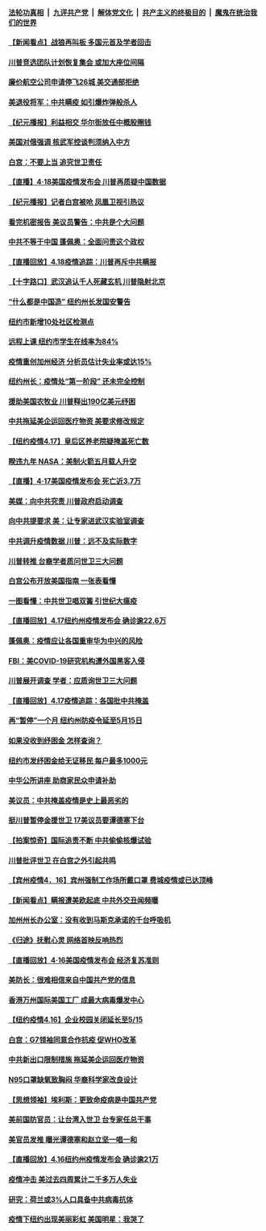 ####  [法轮功真相](../../../../basic/blob/master/README.md?t=04191031) &nbsp;|&nbsp; [九评共产党](../../../../9ping.md/blob/master/README.md?t=04191031) &nbsp;|&nbsp; [解体党文化](../../../../jtdwh.md/blob/master/README.md?t=04191031)  &nbsp;|&nbsp; [共产主义的终极目的](../../../../gczydzjmd.md/blob/master/README.md?t=04191031) &nbsp;|&nbsp; [魔鬼在统治我们的世界](../../../../mgztzwmdsj.md/blob/master/README.md?t=04191031) 

#### [【新闻看点】战狼再叫板 多国元首及学者回击](../pages/nsc412/n12042537.md?t=04191031) 

#### [川普竞选团队计划恢复集会 或加大座位间隔](../pages/nsc412/n12042508.md?t=04191031) 

#### [廉价航空公司申请停飞26城 美交通部拒绝](../pages/nsc412/n12042458.md?t=04191031) 

#### [美退役将军：中共瞒疫 如引爆炸弹般杀人](../pages/nsc412/n12042156.md?t=04191031) 

#### [【纪元播报】利益相交 华尔街放任中概股圈钱](../pages/nsc412/n12040614.md?t=04191031) 

#### [美国对俄强调 核武军控谈判须纳入中方](../pages/nsc412/n12042174.md?t=04191031) 

#### [白宫：不要上当 追究世卫责任](../pages/nsc412/n12042069.md?t=04191031) 

#### [【直播】4·18美国疫情发布会 川普再质疑中国数据](../pages/nsc412/n12042309.md?t=04191031) 

#### [【纪元播报】记者白宫被呛 凤凰卫视引热议](../pages/nsc412/n12040561.md?t=04191031) 

#### [看完机密报告 美议员警告：中共是个大问题](../pages/nsc412/n12042140.md?t=04191031) 

#### [中共不等于中国 蓬佩奥：全面问责这个政权](../pages/nsc412/n12042012.md?t=04191031) 

#### [【直播回放】4.18疫情追踪：川普再斥中共瞒报](../pages/nsc412/n12041593.md?t=04191031) 

#### [【十字路口】武汉追认千人死藏玄机 川普隐射北京](../pages/nsc412/n12040802.md?t=04191031) 

#### [“什么都是中国造” 纽约州长发国安警告](../pages/nsc412/n12041095.md?t=04191031) 

#### [纽约市新增10处社区检测点](../pages/nsc412/n12040981.md?t=04191031) 

#### [远程上课  纽约市学生在线率为84%](../pages/nsc412/n12040899.md?t=04191031) 

#### [疫情重创加州经济  分析员估计失业率或达15%](../pages/nsc412/n12041112.md?t=04191031) 

#### [纽约州长：疫情处“第一阶段” 还未完全控制](../pages/nsc412/n12040972.md?t=04191031) 

#### [援助美国农牧业 川普释出190亿美元纾困](../pages/nsc412/n12040790.md?t=04191031) 

#### [中共拖延美企运回医疗物资 美要求修改规定](../pages/nsc412/n12040232.md?t=04191031) 

#### [【纽约疫情4.17】皇后区养老院疑掩盖死亡数](../pages/nsc412/n12039055.md?t=04191031) 

#### [睽违九年 NASA：美制火箭五月载人升空](../pages/nsc412/n12040398.md?t=04191031) 

#### [【直播】4·17美国疫情发布会 死亡近3.7万](../pages/nsc412/n12040289.md?t=04191031) 

#### [美媒：向中共究责 川普政府启动调查](../pages/nsc412/n12040292.md?t=04191031) 

#### [向中共提要求 美：让专家进武汉实验室调查](../pages/nsc412/n12039727.md?t=04191031) 

#### [中共调升疫情数据 川普：远不及实际数字](../pages/nsc412/n12040115.md?t=04191031) 

#### [川普转推 台裔学者质问世卫三大问题](../pages/nsc412/n12040015.md?t=04191031) 

#### [白宫公布开放美国指南 一张表看懂](../pages/nsc412/n12039827.md?t=04191031) 

#### [一图看懂：中共世卫唱双簧 引世纪大瘟疫](../pages/nsc412/n12039812.md?t=04191031) 

#### [【直播回放】4.17纽约州疫情发布会 确诊逾22.6万](../pages/nsc412/n12039669.md?t=04191031) 

#### [蓬佩奥：疫情应让各国重审华为中兴的风险](../pages/nsc412/n12039689.md?t=04191031) 

#### [FBI：美COVID-19研究机构遭外国黑客入侵](../pages/nsc412/n12039262.md?t=04191031) 

#### [川普展开调查 学者：应质询世卫三大问题](../pages/nsc412/n12037138.md?t=04191031) 

#### [【直播回放】4.17疫情追踪：各国批中共掩盖](../pages/nsc412/n12039144.md?t=04191031) 

#### [再“暂停”一个月  纽约州防疫令延至5月15日](../pages/nsc412/n12038202.md?t=04191031) 

#### [如果没收到纾困金  怎样查询？](../pages/nsc412/n12038251.md?t=04191031) 

#### [纽约市发纾困金给无证移民 每户最多1000元](../pages/nsc412/n12038186.md?t=04191031) 

#### [中华公所讲座  助商家民众申请补助](../pages/nsc412/n12038176.md?t=04191031) 

#### [美议员：中共掩盖疫情是史上最恶劣的](../pages/nsc412/n12037928.md?t=04191031) 

#### [挺川普暂停金援世卫 17美议员要谭德塞下台](../pages/nsc412/n12037971.md?t=04191031) 

#### [【拍案惊奇】国际追责不断 中共偷偷核爆试验](../pages/nsc412/n12037715.md?t=04191031) 

#### [川普批评世卫 在白宫之外引起共鸣](../pages/nsc412/n12037499.md?t=04191031) 

#### [【宾州疫情4．16】宾州强制工作场所戴口罩 费城疫情或已达顶峰](../pages/nsc412/n12037814.md?t=04191031) 

#### [【新闻看点】瞒报遭美欧起底 中共外交丑闻频曝](../pages/nsc412/n12037053.md?t=04191031) 

#### [加州州长办公室：没有收到马斯克承诺的千台呼吸机](../pages/nsc412/n12037633.md?t=04191031) 

#### [《归途》抚慰心灵  网络首映反响热烈](../pages/nsc412/n12035325.md?t=04191031) 

#### [【直播回放】4·16美国疫情发布会 经济复苏准则](../pages/nsc412/n12037048.md?t=04191031) 

#### [美防长：很难相信来自中国共产党的信息](../pages/nsc412/n12037379.md?t=04191031) 

#### [香港万州国际美国工厂 成最大病毒爆发中心](../pages/nsc412/n12037210.md?t=04191031) 

#### [【纽约疫情4.16】企业校园关闭延长至5/15](../pages/nsc412/n12036165.md?t=04191031) 

#### [白宫：G7领袖同意合作抗疫 促WHO改革](../pages/nsc412/n12037130.md?t=04191031) 

#### [中共新出口限制措施 拖延美企运回医疗物资](../pages/nsc412/n12036927.md?t=04191031) 

#### [N95口罩缺氧致胸闷 华裔科学家改良设计](../pages/nsc412/n12037112.md?t=04191031) 

#### [【思想领袖】埃利斯：更致命疫病是中国共产党](../pages/nsc412/n11947687.md?t=04191031) 

#### [美前国防官员：让台湾入世卫 台专家任总干事](../pages/nsc412/n12036889.md?t=04191031) 

#### [美官员发推 曝光谭德塞和赵立坚一唱一和](../pages/nsc412/n12036679.md?t=04191031) 

#### [【直播回放】4.16纽约州疫情发布会 确诊逾21万](../pages/nsc412/n12036842.md?t=04191031) 

#### [疫情冲击 美过去四周累计二千多万人失业](../pages/nsc412/n12036709.md?t=04191031) 

#### [研究：荷兰或3%人口具备中共病毒抗体](../pages/nsc412/n12036327.md?t=04191031) 

#### [疫情下纽约出现美丽彩虹 美国明星：我哭了](../pages/nsc412/n12035195.md?t=04191031) 

